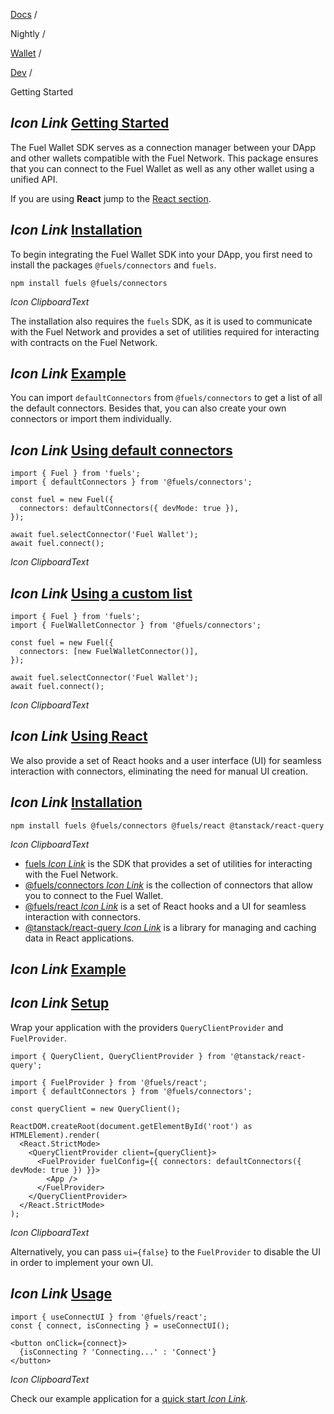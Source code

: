 [Docs](https://docs.fuel.network/) /

Nightly /

[Wallet](https://docs.fuel.network/docs/nightly/wallet/) /

[Dev](https://docs.fuel.network/docs/nightly/wallet/dev/) /

Getting Started

## _Icon Link_ [Getting Started](https://docs.fuel.network/docs/nightly/wallet/dev/getting-started/\#getting-started)

The Fuel Wallet SDK serves as a connection manager between your DApp and other wallets compatible with the Fuel Network. This package ensures that you can connect to the Fuel Wallet as well as any other wallet using a unified API.

If you are using **React** jump to the [React section](https://docs.fuel.network/docs/nightly/wallet/dev/#using-react).

## _Icon Link_ [Installation](https://docs.fuel.network/docs/nightly/wallet/dev/getting-started/\#installation)

To begin integrating the Fuel Wallet SDK into your DApp, you first need to install the packages `@fuels/connectors` and `fuels`.

```fuel_Box fuel_Box-idXKMmm-css
npm install fuels @fuels/connectors
```

_Icon ClipboardText_

The installation also requires the `fuels` SDK, as it is used to communicate with the Fuel Network and provides a set of utilities required for interacting with contracts on the Fuel Network.

## _Icon Link_ [Example](https://docs.fuel.network/docs/nightly/wallet/dev/getting-started/\#example)

You can import `defaultConnectors` from `@fuels/connectors` to get a list of all the default connectors. Besides that, you can also create your own connectors or import them individually.

## _Icon Link_ [Using default connectors](https://docs.fuel.network/docs/nightly/wallet/dev/getting-started/\#using-default-connectors)

```fuel_Box fuel_Box-idXKMmm-css
import { Fuel } from 'fuels';
import { defaultConnectors } from '@fuels/connectors';

const fuel = new Fuel({
  connectors: defaultConnectors({ devMode: true }),
});

await fuel.selectConnector('Fuel Wallet');
await fuel.connect();
```

_Icon ClipboardText_

## _Icon Link_ [Using a custom list](https://docs.fuel.network/docs/nightly/wallet/dev/getting-started/\#using-a-custom-list)

```fuel_Box fuel_Box-idXKMmm-css
import { Fuel } from 'fuels';
import { FuelWalletConnector } from '@fuels/connectors';

const fuel = new Fuel({
  connectors: [new FuelWalletConnector()],
});

await fuel.selectConnector('Fuel Wallet');
await fuel.connect();
```

_Icon ClipboardText_

## _Icon Link_ [Using React](https://docs.fuel.network/docs/nightly/wallet/dev/getting-started/\#using-react)

We also provide a set of React hooks and a user interface (UI) for seamless interaction with connectors, eliminating the need for manual UI creation.

## _Icon Link_ [Installation](https://docs.fuel.network/docs/nightly/wallet/dev/getting-started/\#installation-1)

```fuel_Box fuel_Box-idXKMmm-css
npm install fuels @fuels/connectors @fuels/react @tanstack/react-query
```

_Icon ClipboardText_

- [fuels _Icon Link_](https://github.com/FuelLabs/fuels-ts) is the SDK that provides a set of utilities for interacting with the Fuel Network.
- [@fuels/connectors _Icon Link_](https://github.com/FuelLabs/fuel-connectors) is the collection of connectors that allow you to connect to the Fuel Wallet.
- [@fuels/react _Icon Link_](https://github.com/FuelLabs/fuel-connectors/tree/main/packages/react) is a set of React hooks and a UI for seamless interaction with connectors.
- [@tanstack/react-query _Icon Link_](https://github.com/tanstack/query) is a library for managing and caching data in React applications.

## _Icon Link_ [Example](https://docs.fuel.network/docs/nightly/wallet/dev/getting-started/\#example-1)

## _Icon Link_ [Setup](https://docs.fuel.network/docs/nightly/wallet/dev/getting-started/\#setup)

Wrap your application with the providers `QueryClientProvider` and `FuelProvider`.

```fuel_Box fuel_Box-idXKMmm-css
import { QueryClient, QueryClientProvider } from '@tanstack/react-query';

import { FuelProvider } from '@fuels/react';
import { defaultConnectors } from '@fuels/connectors';

const queryClient = new QueryClient();

ReactDOM.createRoot(document.getElementById('root') as HTMLElement).render(
  <React.StrictMode>
    <QueryClientProvider client={queryClient}>
      <FuelProvider fuelConfig={{ connectors: defaultConnectors({ devMode: true }) }}>
        <App />
      </FuelProvider>
    </QueryClientProvider>
  </React.StrictMode>
);
```

_Icon ClipboardText_

Alternatively, you can pass `ui={false}` to the `FuelProvider` to disable the UI in order to implement your own UI.

## _Icon Link_ [Usage](https://docs.fuel.network/docs/nightly/wallet/dev/getting-started/\#usage)

```fuel_Box fuel_Box-idXKMmm-css
import { useConnectUI } from '@fuels/react';
const { connect, isConnecting } = useConnectUI();

<button onClick={connect}>
  {isConnecting ? 'Connecting...' : 'Connect'}
</button>
```

_Icon ClipboardText_

Check our example application for a [quick start _Icon Link_](https://github.com/FuelLabs/fuels-wallet/tree/v0.50.2/examples/cra-dapp).